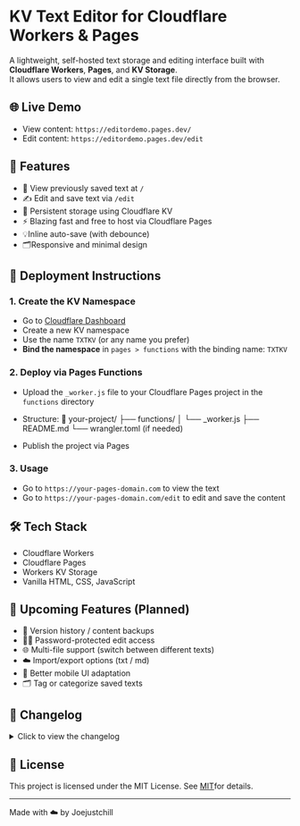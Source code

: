 # KV Text Editor for Cloudflare Workers & Pages

A lightweight, self-hosted text storage and editing interface built with **Cloudflare Workers**, **Pages**, and **KV Storage**.  
It allows users to view and edit a single text file directly from the browser.

 
## 🌐 Live Demo

- View content: `https://editordemo.pages.dev/`
- Edit content: `https://editordemo.pages.dev/edit`

## 🧩 Features
- 📄 View previously saved text at `/`
- ✍️ Edit and save text via `/edit`
- 💾 Persistent storage using Cloudflare KV
- ⚡ Blazing fast and free to host via Cloudflare Pages
- 💡Inline auto-save (with debounce)
- 🗂️Responsive and minimal design


## 🚀 Deployment Instructions

### 1. Create the KV Namespace

- Go to [Cloudflare Dashboard](https://dash.cloudflare.com/)
- Create a new KV namespace
- Use the name `TXTKV` (or any name you prefer)
- **Bind the namespace** in `pages > functions` with the binding name: `TXTKV`

### 2. Deploy via Pages Functions

- Upload the `_worker.js` file to your Cloudflare Pages project in the `functions` directory
- Structure:
📁 your-project/
├── functions/
│   └── _worker.js
├── README.md
└── wrangler.toml (if needed)

- Publish the project via Pages

### 3. Usage

- Go to `https://your-pages-domain.com` to view the text
- Go to `https://your-pages-domain.com/edit` to edit and save the content

## 🛠 Tech Stack

- Cloudflare Workers
- Cloudflare Pages
- Workers KV Storage
- Vanilla HTML, CSS, JavaScript

## 📌 Upcoming Features (Planned)

- 🧾 Version history / content backups
- 🧑‍💻 Password-protected edit access
- 🌐 Multi-file support (switch between different texts)
- ☁️ Import/export options (txt / md)
- 📱 Better mobile UI adaptation
- 🗂️ Tag or categorize saved texts

## 🔄 Changelog

<details>
  <summary>Click to view the changelog</summary>
- **2.0** (2025-05-07): 
✨ Features
	•	Added error handling with try-catch in all core functions.
	•	Introduced a top bar with title and Save button.
	•	Auto-save after 5s of inactivity or on blur.
	•	Visual status updates (Editing…, Saved ✔️, Failed ❌).

🎨 UI Improvements
	•	Dark theme with modern styling.
	•	Monospace font and padding for better editing experience.
	•	Styled buttons with hover effects.

🛠️ Enhancements
	•	Unified KV namespace checks.
	•	Escaped < in text content to avoid HTML issues.
	•	Cleaner separation between backend logic and frontend UI.
- **1.0.0** (2025-04-06): Initial Release
</details>

## 📄 License

This project is licensed under the MIT License. See [MIT](./LICENSE)for details.

---

Made with ☁️ by Joejustchill

